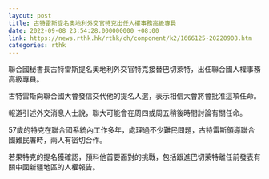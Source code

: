 ```yaml
---
layout: post
title: 古特雷斯提名奧地利外交官特克出任人權事務高級專員
date: 2022-09-08 23:54:28.000000000 +08:00
link: https://news.rthk.hk/rthk/ch/component/k2/1666125-20220908.htm
categories: rthk
---
```


聯合國秘書長古特雷斯提名奧地利外交官特克接替巴切萊特，出任聯合國人權事務高級專員。

古特雷斯向聯合國大會發信交代他的提名人選，表示相信大會將會批准這項任命。

報道引述外交消息人士說，聯大可能會在周四或周五稍後時間討論有關任命。

57歲的特克在聯合國系統內工作多年，處理過不少難民問題，古特雷斯領導聯合國難民署時，兩人有密切合作。

若果特克的提名獲確認，預料他首要面對的挑戰，包括跟進巴切萊特離任前發表有關中國新疆地區的人權報告。

